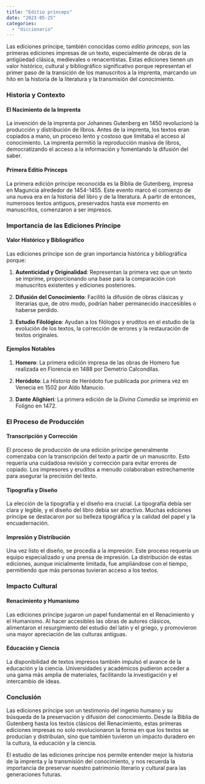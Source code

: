 ```yaml
---
title: "Editio princeps"
date: "2023-05-25"
categories: 
  - "diccionario"
---
```


Las ediciones príncipe, también conocidas como _editio princeps_, son las primeras ediciones impresas de un texto, especialmente de obras de la antigüedad clásica, medievales o renacentistas. Estas ediciones tienen un valor histórico, cultural y bibliográfico significativo porque representan el primer paso de la transición de los manuscritos a la imprenta, marcando un hito en la historia de la literatura y la transmisión del conocimiento.

### Historia y Contexto

#### El Nacimiento de la Imprenta

La invención de la imprenta por Johannes Gutenberg en 1450 revolucionó la producción y distribución de libros. Antes de la imprenta, los textos eran copiados a mano, un proceso lento y costoso que limitaba el acceso al conocimiento. La imprenta permitió la reproducción masiva de libros, democratizando el acceso a la información y fomentando la difusión del saber.

#### Primera Editio Princeps

La primera edición príncipe reconocida es la Biblia de Gutenberg, impresa en Maguncia alrededor de 1454-1455. Este evento marcó el comienzo de una nueva era en la historia del libro y de la literatura. A partir de entonces, numerosos textos antiguos, preservados hasta ese momento en manuscritos, comenzaron a ser impresos.

### Importancia de las Ediciones Príncipe

#### Valor Histórico y Bibliográfico

Las ediciones príncipe son de gran importancia histórica y bibliográfica porque:

1. **Autenticidad y Originalidad**: Representan la primera vez que un texto se imprime, proporcionando una base para la comparación con manuscritos existentes y ediciones posteriores.

3. **Difusión del Conocimiento**: Facilitó la difusión de obras clásicas y literarias que, de otro modo, podrían haber permanecido inaccesibles o haberse perdido.

5. **Estudio Filológico**: Ayudan a los filólogos y eruditos en el estudio de la evolución de los textos, la corrección de errores y la restauración de textos originales.

#### Ejemplos Notables

1. **Homero**: La primera edición impresa de las obras de Homero fue realizada en Florencia en 1488 por Demetrio Calcondilas.

3. **Heródoto**: La _Historia_ de Heródoto fue publicada por primera vez en Venecia en 1502 por Aldo Manucio.

5. **Dante Alighieri**: La primera edición de la _Divina Comedia_ se imprimió en Foligno en 1472.

### El Proceso de Producción

#### Transcripción y Corrección

El proceso de producción de una edición príncipe generalmente comenzaba con la transcripción del texto a partir de un manuscrito. Esto requería una cuidadosa revisión y corrección para evitar errores de copiado. Los impresores y eruditos a menudo colaboraban estrechamente para asegurar la precisión del texto.

#### Tipografía y Diseño

La elección de la tipografía y el diseño era crucial. La tipografía debía ser clara y legible, y el diseño del libro debía ser atractivo. Muchas ediciones príncipe se destacaron por su belleza tipográfica y la calidad del papel y la encuadernación.

#### Impresión y Distribución

Una vez listo el diseño, se procedía a la impresión. Este proceso requería un equipo especializado y una prensa de impresión. La distribución de estas ediciones, aunque inicialmente limitada, fue ampliándose con el tiempo, permitiendo que más personas tuvieran acceso a los textos.

### Impacto Cultural

#### Renacimiento y Humanismo

Las ediciones príncipe jugaron un papel fundamental en el Renacimiento y el Humanismo. Al hacer accesibles las obras de autores clásicos, alimentaron el resurgimiento del estudio del latín y el griego, y promovieron una mayor apreciación de las culturas antiguas.

#### Educación y Ciencia

La disponibilidad de textos impresos también impulsó el avance de la educación y la ciencia. Universidades y académicos pudieron acceder a una gama más amplia de materiales, facilitando la investigación y el intercambio de ideas.

### Conclusión

Las ediciones príncipe son un testimonio del ingenio humano y su búsqueda de la preservación y difusión del conocimiento. Desde la Biblia de Gutenberg hasta los textos clásicos del Renacimiento, estas primeras ediciones impresas no solo revolucionaron la forma en que los textos se producían y distribuían, sino que también tuvieron un impacto duradero en la cultura, la educación y la ciencia.

El estudio de las ediciones príncipe nos permite entender mejor la historia de la imprenta y la transmisión del conocimiento, y nos recuerda la importancia de preservar nuestro patrimonio literario y cultural para las generaciones futuras.
